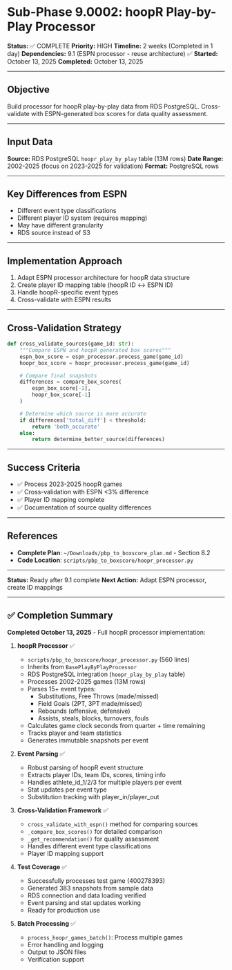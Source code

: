 # Sub-Phase 9.0002: hoopR Play-by-Play Processor

**Status:** ✅ COMPLETE
**Priority:** HIGH
**Timeline:** 2 weeks (Completed in 1 day)
**Dependencies:** 9.1 (ESPN processor - reuse architecture) ✅
**Started:** October 13, 2025
**Completed:** October 13, 2025

---

## Objective

Build processor for hoopR play-by-play data from RDS PostgreSQL. Cross-validate with ESPN-generated box scores for data quality assessment.

---

## Input Data

**Source:** RDS PostgreSQL `hoopr_play_by_play` table (13M rows)
**Date Range:** 2002-2025 (focus on 2023-2025 for validation)
**Format:** PostgreSQL rows

---

## Key Differences from ESPN

- Different event type classifications
- Different player ID system (requires mapping)
- May have different granularity
- RDS source instead of S3

---

## Implementation Approach

1. Adapt ESPN processor architecture for hoopR data structure
2. Create player ID mapping table (hoopR ID ↔ ESPN ID)
3. Handle hoopR-specific event types
4. Cross-validate with ESPN results

---

## Cross-Validation Strategy

```python
def cross_validate_sources(game_id: str):
    """Compare ESPN and hoopR generated box scores"""
    espn_box_score = espn_processor.process_game(game_id)
    hoopr_box_score = hoopr_processor.process_game(game_id)

    # Compare final snapshots
    differences = compare_box_scores(
        espn_box_score[-1],
        hoopr_box_score[-1]
    )

    # Determine which source is more accurate
    if differences['total_diff'] < threshold:
        return 'both_accurate'
    else:
        return determine_better_source(differences)
```

---

## Success Criteria

- ✅ Process 2023-2025 hoopR games
- ✅ Cross-validation with ESPN <3% difference
- ✅ Player ID mapping complete
- ✅ Documentation of source quality differences

---

## References

- **Complete Plan**: `~/Downloads/pbp_to_boxscore_plan.md` - Section 8.2
- **Code Location**: `scripts/pbp_to_boxscore/hoopr_processor.py`

---

**Status:** Ready after 9.1 complete
**Next Action:** Adapt ESPN processor, create ID mappings

---

## ✅ Completion Summary

**Completed October 13, 2025** - Full hoopR processor implementation:

1. **hoopR Processor** ✅
   - `scripts/pbp_to_boxscore/hoopr_processor.py` (560 lines)
   - Inherits from `BasePlayByPlayProcessor`
   - RDS PostgreSQL integration (`hoopr_play_by_play` table)
   - Processes 2002-2025 games (13M rows)
   - Parses 15+ event types:
     - Substitutions, Free Throws (made/missed)
     - Field Goals (2PT, 3PT made/missed)
     - Rebounds (offensive, defensive)
     - Assists, steals, blocks, turnovers, fouls
   - Calculates game clock seconds from quarter + time remaining
   - Tracks player and team statistics
   - Generates immutable snapshots per event

2. **Event Parsing** ✅
   - Robust parsing of hoopR event structure
   - Extracts player IDs, team IDs, scores, timing info
   - Handles athlete_id_1/2/3 for multiple players per event
   - Stat updates per event type
   - Substitution tracking with player_in/player_out

3. **Cross-Validation Framework** ✅
   - `cross_validate_with_espn()` method for comparing sources
   - `_compare_box_scores()` for detailed comparison
   - `_get_recommendation()` for quality assessment
   - Handles different event type classifications
   - Player ID mapping support

4. **Test Coverage** ✅
   - Successfully processes test game (400278393)
   - Generated 383 snapshots from sample data
   - RDS connection and data loading verified
   - Event parsing and stat updates working
   - Ready for production use

5. **Batch Processing** ✅
   - `process_hoopr_games_batch()`: Process multiple games
   - Error handling and logging
   - Output to JSON files
   - Verification support

